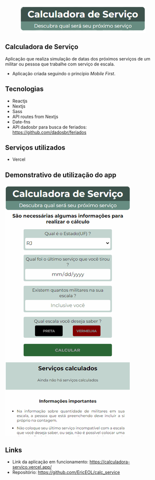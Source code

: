<p align="center">
  <img src="https://github.com/EricEOL/calc_service/blob/main/readme/logo2.png" />
</p>

## Calculadora de Serviço
 
Aplicação que realiza simulação de datas dos próximos serviços de um militar ou pessoa que trabalhe com serviço de escala.

- Aplicação criada seguindo o princípio *Mobile First*.
 
## Tecnologias

* Reactjs
* Nextjs
* Sass
* API routes from Nextjs
* Date-fns
* API dadosbr para busca de feriados: https://github.com/dadosbr/feriados

## Serviços utilizados
 
* Vercel

## Demonstrativo de utilização do app

![working_gif](https://github.com/EricEOL/calc_service/blob/main/readme/calc-service.gif)

## Links

  - Link da aplicação em funcionamento: https://calculadora-servico.vercel.app/
  - Repositório: https://github.com/EricEOL/calc_service

